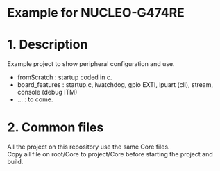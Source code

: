 # Example for NUCLEO-G474RE

# 1. Description
Example project to show peripheral configuration and use.
- fromScratch : startup coded in c.
- board_features : startup.c, iwatchdog, gpio EXTI, lpuart (cli), stream, console (debug ITM)
- ... : to come.

# 2. Common files
All the project on this repository use the same Core files.<br>
Copy all file on root/Core to project/Core before starting the project and build.